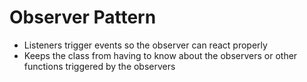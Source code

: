 # Observer Pattern

- Listeners trigger events so the observer can react properly
- Keeps the class from having to know about the observers or other functions triggered by the observers
